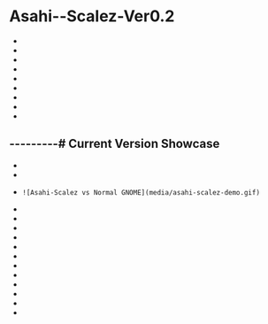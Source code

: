 # Asahi--Scalez-Ver0.2
-
-
-
-
-
-
-
-
-
---------# Current Version Showcase
-
-
-
-     ![Asahi-Scalez vs Normal GNOME](media/asahi-scalez-demo.gif)

-
-
-
-
-
-
-
-
-
-
-
-
